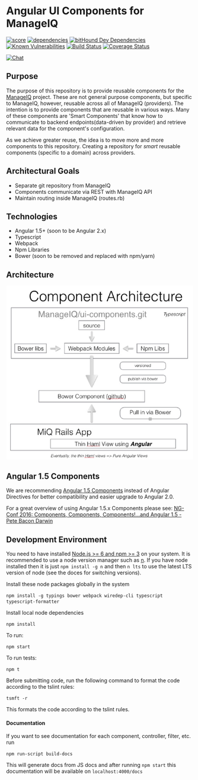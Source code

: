 # Angular UI Components for ManageIQ

[![score](https://www.bithound.io/github/ManageIQ/ui-components/badges/score.svg)](https://www.bithound.io/github/ManageIQ/ui-components)
[![dependencies](https://www.bithound.io/github/ManageIQ/ui-components/badges/dependencies.svg)](https://www.bithound.io/github/ManageIQ/ui-components/master/dependencies/npm)
[![bitHound Dev Dependencies](https://www.bithound.io/github/ManageIQ/ui-components/badges/devDependencies.svg)](https://www.bithound.io/github/ManageIQ/ui-components/master/dependencies/npm)
[![Known Vulnerabilities](https://snyk.io/test/github/mtho11/ui-components/badge.svg)](https://snyk.io/test/github/mtho11/ui-components)
[![Build Status](https://travis-ci.org/ManageIQ/ui-components.svg)](https://travis-ci.org/ManageIQ/ui-components)
[![Coverage Status](https://coveralls.io/repos/github/ManageIQ/ui-components/badge.svg)](https://coveralls.io/github/ManageIQ/ui-components)

[![Chat](https://badges.gitter.im/Join%20Chat.svg)](https://gitter.im/ManageIQ/manageiq/ui?utm_source=badge&utm_medium=badge&utm_campaign=pr-badge&utm_content=badge)

## Purpose

The purpose of this repository is to provide reusable components for the [ManageIQ](http:github.com/manageiq/manageiq) 
project. These are not general purpose components, but specific to ManageIQ, however, reusable across all of 
ManageIQ (providers). The intention is to provide components that are reusable in various ways. Many of these components
are 'Smart Components' that know how to communicate to backend endpoints(data-driven by provider) and retrieve relevant data for 
the component's configuration.

As we achieve greater reuse, the idea is to move more and more components to this repository. Creating a repository for
*smart* reusable components (specific to a domain) across providers.

## Architectural Goals

* Separate git repository from ManageIQ
* Components communicate via REST with ManageIQ API
* Maintain routing inside ManageIQ (routes.rb)

## Technologies

* Angular 1.5+ (soon to be Angular 2.x)
* Typescript
* Webpack
* Npm Libraries 
* Bower (soon to be removed and replaced with npm/yarn)

## Architecture

![ManageIQ UI Components Architecture](MiQ-UI-Architecture.jpg)

## Angular 1.5 Components

We are recommending [Angular 1.5 Components](https://docs.angularjs.org/guide/component) instead of Angular Directives
for better compatibility and easier upgrade to Angular 2.0.

For a great overview of using Angular 1.5.x Components please see: [NG-Conf 2016: Components, Components, Components!...and Angular 1.5 - Pete Bacon Darwin](https://www.youtube.com/watch?list=PLOETEcp3DkCq788xapkP_OU-78jhTf68j&v=AMwjDibFxno&ab_channel=ng-conf)


## Development Environment

You need to have installed [Node.js >= 6  and npm >= 3](https://docs.npmjs.com/getting-started/installing-node) on your system.
It is recommended to use a node version manager such as [n](https://www.npmjs.com/package/n). If you have node installed then it is 
just `npm install -g n` and then `n lts` to use the latest LTS version of node (see the doces for switching versions).

Install these node packages globally in the system
```
npm install -g typings bower webpack wiredep-cli typescript typescript-formatter
```

Install local node dependencies
```
npm install
```

To run:
```
npm start
```

To run tests:
```
npm t
```

Before submitting code, run the following command to format the code according to the tslint rules:
```
tsmft -r
```

This formats the code according to the tslint rules.

#### Documentation

If you want to see documentation for each component, controller, filter, etc. run
```
npm run-script build-docs
```
This will generate docs from JS docs and after running `npm start` this documentation will be available on `localhost:4000/docs`
